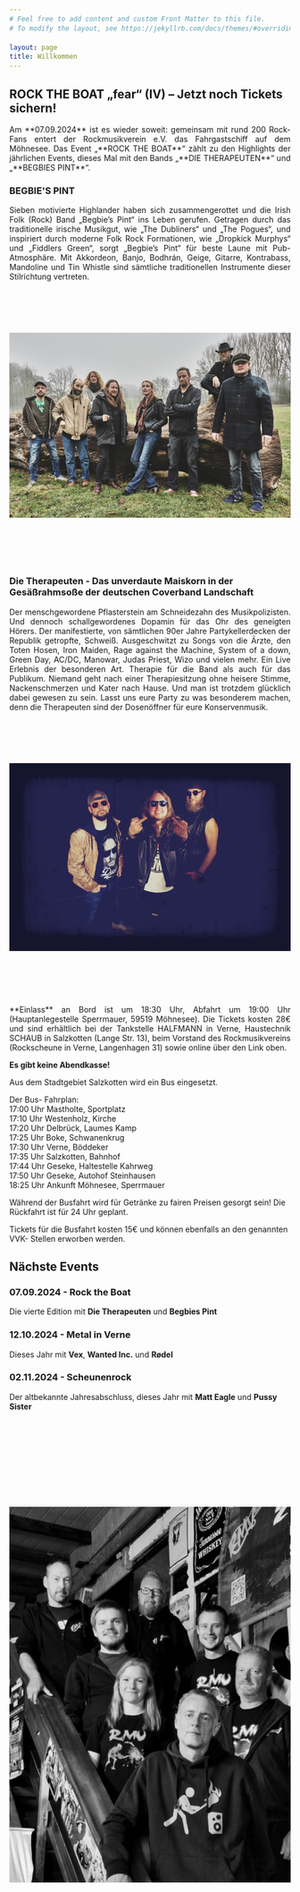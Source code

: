 ```yaml
---
# Feel free to add content and custom Front Matter to this file.
# To modify the layout, see https://jekyllrb.com/docs/themes/#overriding-theme-defaults

layout: page
title: Willkommen
---
```


## ROCK THE BOAT „fear“ (IV) – Jetzt noch Tickets sichern!
<p style="text-align: justify">Am **07.09.2024** ist es wieder soweit: gemeinsam mit rund 200 Rock- Fans entert der
Rockmusikverein e.V. das Fahrgastschiff auf dem Möhnesee. Das Event „**ROCK THE
BOAT**“ zählt zu den Highlights der jährlichen Events, dieses Mal mit den Bands
„**DIE THERAPEUTEN**“ und „**BEGBIES PINT**“.</p>

### BEGBIE'S PINT
<p style="text-align: justify">Sieben motivierte Highlander haben sich zusammengerottet und die Irish Folk (Rock)
Band „Begbie’s Pint“ ins Leben gerufen. Getragen durch das traditionelle irische Musikgut,
wie „The Dubliners“ und „The Pogues“, und inspiriert durch moderne Folk Rock
Formationen, wie „Dropkick Murphys“ und „Fiddlers Green“, sorgt „Begbie’s Pint“ für beste
Laune mit Pub-Atmosphäre. Mit Akkordeon, Banjo, Bodhrán, Geige, Gitarre, Kontrabass,
Mandoline und Tin Whistle sind sämtliche traditionellen Instrumente dieser Stilrichtung
vertreten.</p>

<img src="/assets/images/rock-the-boat-24/begbies-pint-740x486.jpg" width="740" height="486" alt="Begbies Pint" loading="lazy" style="object-fit: contain" />

### Die Therapeuten - Das unverdaute Maiskorn in der Gesäßrahmsoße der deutschen Coverband Landschaft
<p style="text-align: justify">Der menschgewordene Pflasterstein am Schneidezahn des
Musikpolizisten. Und dennoch schallgewordenes Dopamin für das Ohr des geneigten
Hörers. Der manifestierte, von sämtlichen 90er Jahre Partykellerdecken der Republik
getropfte, Schweiß. Ausgeschwitzt zu Songs von die Ärzte, den Toten Hosen, Iron Maiden,
Rage against the Machine, System of a down, Green Day, AC/DC, Manowar, Judas Priest,
Wizo und vielen mehr. Ein Live Erlebnis der besonderen Art. Therapie für die Band als
auch für das Publikum. Niemand geht nach einer Therapiesitzung ohne heisere Stimme,
Nackenschmerzen und Kater nach Hause. Und man ist trotzdem glücklich dabei gewesen
zu sein. Lasst uns eure Party zu was besonderem machen, denn die Therapeuten sind der
Dosenöffner für eure Konservenmusik.</p>

<img src="/assets/images/rock-the-boat-24/therapeuten-740x493.jpg" width="740" height="493" alt="Begbies Pint" loading="lazy" style="object-fit: contain" />

<p style="text-align: justify">**Einlass** an Bord ist um 18:30 Uhr, Abfahrt um 19:00 Uhr (Hauptanlegestelle Sperrmauer,
59519 Möhnesee). Die Tickets kosten 28€ und sind erhältlich bei der Tankstelle
HALFMANN in Verne, Haustechnik SCHAUB in Salzkotten (Lange Str. 13), beim Vorstand
des Rockmusikvereins (Rockscheune in Verne, Langenhagen 31) sowie online über den Link oben.</p>

**Es gibt keine Abendkasse!**

Aus dem Stadtgebiet Salzkotten wird ein Bus eingesetzt.  

Der Bus- Fahrplan:  
17:00 Uhr Mastholte, Sportplatz  
17:10 Uhr Westenholz, Kirche  
17:20 Uhr Delbrück, Laumes Kamp  
17:25 Uhr Boke, Schwanenkrug  
17:30 Uhr Verne, Böddeker  
17:35 Uhr Salzkotten, Bahnhof  
17:44 Uhr Geseke, Haltestelle Kahrweg  
17:50 Uhr Geseke, Autohof Steinhausen  
18:25 Uhr Ankunft Möhnesee, Sperrmauer  

Während der Busfahrt wird für Getränke zu fairen Preisen gesorgt sein!
Die Rückfahrt ist für 24 Uhr geplant.

Tickets für die Busfahrt kosten 15€ und können ebenfalls an den genannten VVK- Stellen
erworben werden.

## Nächste Events

### 07.09.2024 - Rock the Boat
Die vierte Edition mit **Die Therapeuten** und **Begbies Pint**

### 12.10.2024 - Metal in Verne
Dieses Jahr mit **Vex**, **Wanted Inc.** und **Rødel**

### 02.11.2024 - Scheunenrock
Der altbekannte Jahresabschluss, dieses Jahr mit **Matt Eagle** und **Pussy Sister**

<img src="/assets/images/vorstand.jpg" width="740" height="987" alt="Unser Vorstand" loading="lazy" style="object-fit: contain" />
